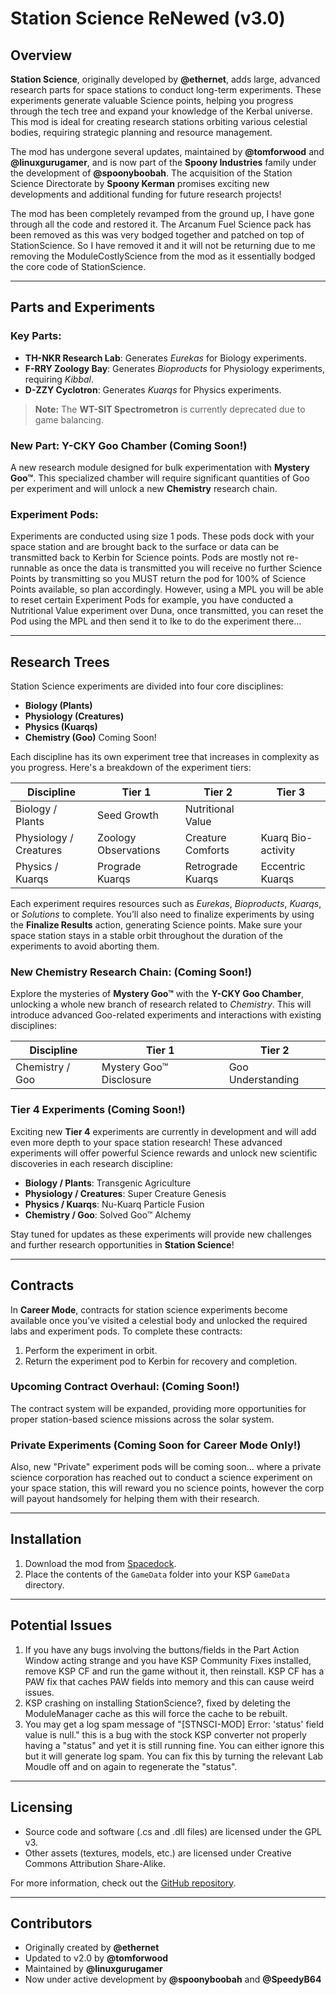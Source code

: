 # Station Science ReNewed (v3.0)

## Overview

**Station Science**, originally developed by **@ethernet**, adds large, advanced research parts for space stations to conduct long-term experiments. These experiments generate valuable Science points, helping you progress through the tech tree and expand your knowledge of the Kerbal universe. This mod is ideal for creating research stations orbiting various celestial bodies, requiring strategic planning and resource management.

The mod has undergone several updates, maintained by **@tomforwood** and **@linuxgurugamer**, and is now part of the **Spoony Industries** family under the development of **@spoonyboobah**. The acquisition of the Station Science Directorate by **Spoony Kerman** promises exciting new developments and additional funding for future research projects!

The mod has been completely revamped from the ground up, I have gone through all the code and restored it. The Arcanum Fuel Science pack has been removed as this was very bodged together and patched on top of StationScience. So I have removed it and it will not be returning due to me removing the ModuleCostlyScience from the mod as it essentially bodged the core code of StationScience.

---

## Parts and Experiments

### Key Parts:
- **TH-NKR Research Lab**: Generates *Eurekas* for Biology experiments.
- **F-RRY Zoology Bay**: Generates *Bioproducts* for Physiology experiments, requiring *Kibbal*.
- **D-ZZY Cyclotron**: Generates *Kuarqs* for Physics experiments.

> **Note:** The **WT-SIT Spectrometron** is currently deprecated due to game balancing.

### New Part: Y-CKY Goo Chamber (Coming Soon!)
A new research module designed for bulk experimentation with **Mystery Goo™**. This specialized chamber will require significant quantities of Goo per experiment and will unlock a new **Chemistry** research chain.


### Experiment Pods:
Experiments are conducted using size 1 pods. These pods dock with your space station and are brought back to the surface or data can be transmitted back to Kerbin for Science points. Pods are mostly not re-runnable as once the data is transmitted you will receive no further Science Points by transmitting so you MUST return the pod for 100% of Science Points available, so plan accordingly. However, using a MPL you will be able to reset certain Experiment Pods for example, you have conducted a Nutritional Value experiment over Duna, once transmitted, you can reset the Pod using the MPL and then send it to Ike to do the experiment there... 

---

## Research Trees

Station Science experiments are divided into four core disciplines:
- **Biology (Plants)**
- **Physiology (Creatures)**
- **Physics (Kuarqs)**
- **Chemistry (Goo)** Coming Soon!

Each discipline has its own experiment tree that increases in complexity as you progress. Here's a breakdown of the experiment tiers:

| **Discipline**        | **Tier 1**                     | **Tier 2**                  | **Tier 3**                          |
|-----------------------|---------------------------------|-----------------------------|-------------------------------------|
| Biology / Plants       | Seed Growth                    | Nutritional Value            |
| Physiology / Creatures | Zoology Observations            | Creature Comforts            | Kuarq Bio-activity                  |
| Physics / Kuarqs       | Prograde Kuarqs                | Retrograde Kuarqs            | Eccentric Kuarqs               |


Each experiment requires resources such as *Eurekas*, *Bioproducts*, *Kuarqs*, or *Solutions* to complete. You’ll also need to finalize experiments by using the **Finalize Results** action, generating Science points. Make sure your space station stays in a stable orbit throughout the duration of the experiments to avoid aborting them.

### New Chemistry Research Chain: (Coming Soon!)
Explore the mysteries of **Mystery Goo™** with the **Y-CKY Goo Chamber**, unlocking a whole new branch of research related to *Chemistry*. This will introduce advanced Goo-related experiments and interactions with existing disciplines:


| **Discipline**        | **Tier 1**                     | **Tier 2**                  |
|-----------------------|---------------------------------|-----------------------------|
| Chemistry / Goo        | Mystery Goo™ Disclosure        | Goo Understanding            |

### Tier 4 Experiments (Coming Soon!)

Exciting new **Tier 4** experiments are currently in development and will add even more depth to your space station research! These advanced experiments will offer powerful Science rewards and unlock new scientific discoveries in each research discipline:

- **Biology / Plants**: Transgenic Agriculture
- **Physiology / Creatures**: Super Creature Genesis
- **Physics / Kuarqs**: Nu-Kuarq Particle Fusion
- **Chemistry / Goo**: Solved Goo™ Alchemy

Stay tuned for updates as these experiments will provide new challenges and further research opportunities in **Station Science**!


---

## Contracts

In **Career Mode**, contracts for station science experiments become available once you’ve visited a celestial body and unlocked the required labs and experiment pods. To complete these contracts:
1. Perform the experiment in orbit.
2. Return the experiment pod to Kerbin for recovery and completion.

### Upcoming Contract Overhaul: (Coming Soon!)
The contract system will be expanded, providing more opportunities for proper station-based science missions across the solar system.


### Private Experiments (Coming Soon for Career Mode Only!)
Also, new "Private" experiment pods will be coming soon... where a private science corporation has reached out to conduct a science experiment on your space station, this will reward you no science points, however the corp will payout handsomely for helping them with their research.

---

## Installation

1. Download the mod from [Spacedock](https://spacedock.info/mod/2670/MOARStation%20Science?ga=<Game+3102+'Kerbal+Space+Program).
2. Place the contents of the `GameData` folder into your KSP `GameData` directory.

---

## Potential Issues

1. If you have any bugs involving the buttons/fields in the Part Action Window acting strange and you have KSP Community Fixes installed, remove KSP CF and run the game without it, then reinstall. KSP CF has a PAW fix that caches PAW fields into memory and this can cause weird issues.
2. KSP crashing on installing StationScience?, fixed by deleting the ModuleManager cache as this will force the cache to be rebuilt.
3. You may get a log spam message of "[STNSCI-MOD] Error: 'status' field value is null." this is a bug with the stock KSP converter not properly having a "status" and yet it is still running fine. You can either ignore this but it will generate log spam. You can fix this by turning the relevant Lab Moudle off and on again to regenerate the "status".

---

## Licensing

- Source code and software (.cs and .dll files) are licensed under the GPL v3.
- Other assets (textures, models, etc.) are licensed under Creative Commons Attribution Share-Alike.

For more information, check out the [GitHub repository](https://github.com/SpoonyBoobah/StationScience).

---

## Contributors
- Originally created by **@ethernet**
- Updated to v2.0 by **@tomforwood**
- Maintained by **@linuxgurugamer**
- Now under active development by **@spoonyboobah** and **@SpeedyB64**
